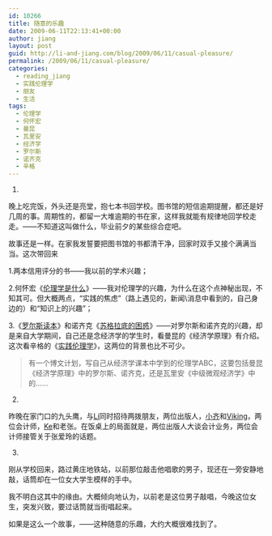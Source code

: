 ```yaml
---
id: 10266
title: 随意的乐趣
date: 2009-06-11T22:13:41+00:00
author: jiang
layout: post
guid: http://li-and-jiang.com/blog/2009/06/11/casual-pleasure/
permalink: /2009/06/11/casual-pleasure/
categories:
  - reading_jiang
  - 实践伦理学
  - 朋友
  - 生活
tags:
  - 伦理学
  - 何怀宏
  - 曼昆
  - 瓦里安
  - 经济学
  - 罗尔斯
  - 诺齐克
  - 辛格
---
```

1.

晚上吃完饭，外头还是亮堂，抱七本书回学校。图书馆的短信逾期提醒，都还是好几周的事。周期性的，都留一大堆逾期的书在家，这样我就能有规律地回学校走走。——不知道这叫做什么，毕业前夕的某些综合症吧。

故事还是一样。在家我发誓要把图书馆的书都清干净，回家时双手又接个满满当当。这次带回来

1.两本信用评分的书——我以前的学术兴趣；

2.何怀宏《<a href="http://www.douban.com/subject/1039412/" target="_blank">伦理学是什么</a>》——我对伦理学的兴趣，为什么在这个点神秘出现，不知其可。但大概两点，“实践的焦虑”（路上遇见的，新闻\消息中看到的，自己身边的）和“知识上的兴趣”；

3.《<a href="http://www.douban.com/subject/1916052/" target="_blank">罗尔斯读本</a>》和诺齐克《<a href="http://www.douban.com/subject/1947565/" target="_blank">苏格拉底的困惑</a>》——对罗尔斯和诺齐克的兴趣，却是来自大学期间，自己还是念经济学的学生时，看曼昆的《经济学原理》有介绍。这次看辛格的《<a href="http://li-and-jiang.com/blog/2009/06/07/practical-ethics-1/" target="_blank">实践伦理学</a>》，这两位的背景也比不可少。

> 有一个博文计划，写自己从经济学课本中学到的伦理学ABC，这要包括曼昆《经济学原理》中的罗尔斯、诺齐克，还是瓦里安《中级微观经济学》中的……

2.

昨晚在家门口的九头鹰，与<a href="http://li-and-jiang.com/blog/author/li/" target="_blank">Li</a>同时招待两拨朋友，两位出版人，<a href="http://achyia.spaces.live.com/" target="_blank">小齐</a>和<a href="http://www.douban.com/people/vikingbook/notes" target="_blank">Viking</a>，两位会计师，<a href="http://liuke9.spaces.live.com/" target="_blank">Ke</a>和老张。在饭桌上的局面就是，两位出版人大谈会计业务，两位会计师接管关于张爱玲的话题。

3.

刚从学校回来，路过黄庄地铁站，以前那位敲击他唱歌的男子，现还在一旁安静地敲，话筒却在一位女大学生模样的手中。

我不明白这其中的缘由。大概倾向地认为，以前老是这位男子敲唱，今晚这位女生，突发兴致，要过话筒就当街唱起来。

如果是这么一个故事，——这种随意的乐趣，大约大概很难找到了。